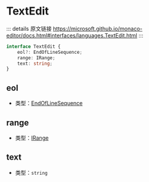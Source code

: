 # TextEdit
        
::: details 原文链接
https://microsoft.github.io/monaco-editor/docs.html#interfaces/languages.TextEdit.html
:::

```ts
interface TextEdit {
    eol?: EndOfLineSequence;
    range: IRange;
    text: string;
}
```

## eol
- 类型：[EndOfLineSequence](/api/languages/EndOfLineSequence.md)
## range
- 类型：[IRange](/api/IRange.md)
## text
- 类型：`string`